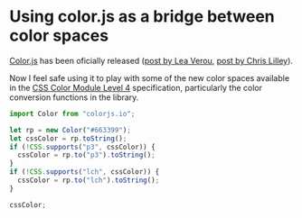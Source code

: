 # Using color.js as a bridge between color spaces

[Color.js](https://colorjs.io) has been oficially released ([post by Lea Verou](https://lea.verou.me/2022/06/releasing-colorjs/), [post by Chris Lilley](https://svgees.us/blog/colorjs-release.html)).

Now I feel safe using it to play with some of the new color spaces available in the [CSS Color Module Level 4](https://www.w3.org/TR/css-color-4/) specification, particularly the color conversion functions in the library.

```js
import Color from "colorjs.io";

let rp = new Color("#663399");
let cssColor = rp.toString();
if (!CSS.supports("p3", cssColor)) {
  cssColor = rp.to("p3").toString();
}
if (!CSS.supports("lch", cssColor)) {
  cssColor = rp.to("lch").toString();
}

cssColor;
```

